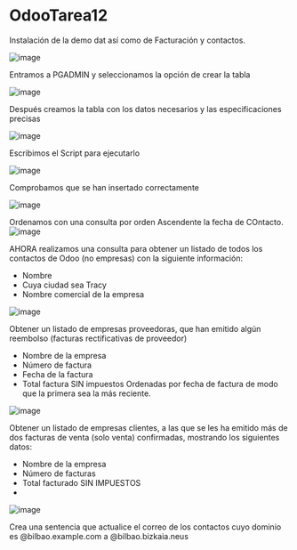 # OdooTarea12

Instalación de la demo dat así como de Facturación y contactos. 

![image](https://github.com/user-attachments/assets/3fec8395-9f1c-4780-b9f2-9cde2e10993c)

Entramos a PGADMIN y seleccionamos la opción de crear la tabla 

![image](https://github.com/user-attachments/assets/cd8787af-3f10-4bb6-9a9d-5908536ed8e4)

Después creamos la tabla con los datos necesarios y las especificaciones precisas 

![image](https://github.com/user-attachments/assets/eb25a271-c017-4e68-9513-6c282cabf0d9)

Escribimos el Script para ejecutarlo 

![image](https://github.com/user-attachments/assets/4f3550af-3c4e-4c6f-94b2-345ea3c7a1c4)

Comprobamos que se han insertado correctamente 

![image](https://github.com/user-attachments/assets/c0251a8c-330a-498b-b634-321586a652f1)

Ordenamos con una consulta por orden Ascendente la fecha de COntacto. 
![image](https://github.com/user-attachments/assets/5d5efd8b-90ca-4d49-883d-4c94cf44f8c6)

AHORA realizamos una consulta para obtener un listado de todos los contactos de
Odoo (no empresas) con la siguiente información:

- Nombre
- Cuya ciudad sea Tracy
- Nombre comercial de la empresa
  
![image](https://github.com/user-attachments/assets/6da28172-d259-4ac1-83ba-47243df70cd2)

Obtener un listado de empresas proveedoras, que han emitido algún reembolso (facturas rectificativas de proveedor)
- Nombre de la empresa
- Número de factura
- Fecha de la factura
- Total factura SIN impuestos
Ordenadas por fecha de factura de modo que la primera sea la más reciente.

![image](https://github.com/user-attachments/assets/2d49f368-bb1a-4f70-ba14-7911994a1660)

Obtener un listado de empresas clientes, a las que se les
ha emitido más de dos facturas de venta (solo venta) confirmadas, mostrando los
siguientes datos:
- Nombre de la empresa
- Número de facturas 
- Total facturado SIN IMPUESTOS
- 
![image](https://github.com/user-attachments/assets/859828c7-f0e9-4d93-9b63-42cf825b4813)



Crea una sentencia que actualice el correo de los contactos cuyo dominio es
@bilbao.example.com a @bilbao.bizkaia.neus








